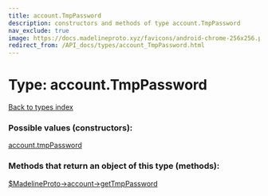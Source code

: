 ```yaml
---
title: account.TmpPassword
description: constructors and methods of type account.TmpPassword
nav_exclude: true
image: https://docs.madelineproto.xyz/favicons/android-chrome-256x256.png
redirect_from: /API_docs/types/account_TmpPassword.html
---
```

# Type: account.TmpPassword
[Back to types index](index.html)



### Possible values (constructors):

[account.tmpPassword](/API_docs/constructors/account.tmpPassword.html)  



### Methods that return an object of this type (methods):

[$MadelineProto->account->getTmpPassword](/API_docs/methods/account.getTmpPassword.html)  



